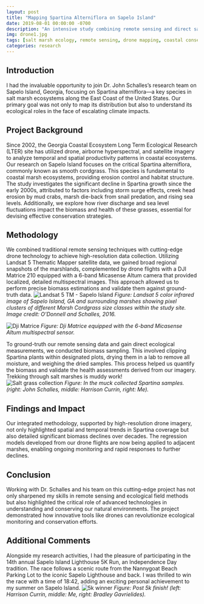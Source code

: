 ```yaml
---
layout: post
title: "Mapping Spartina Alterniflora on Sapelo Island"
date: 2019-08-01 00:00:00 -0700
description: "An intensive study combining remote sensing and direct sampling to map and analyze Spartina alterniflora on Sapelo Island, GA."
img: drone1.jpg
tags: [salt marsh ecology, remote sensing, drone mapping, coastal conservation, in-situ data]
categories: research
---
```


## Introduction
I had the invaluable opportunity to join Dr. John Schalles’s research team on Sapelo Island, Georgia, focusing on Spartina alterniflora—a key species in salt marsh ecosystems along the East Coast of the United States. Our primary goal was not only to map its distribution but also to understand its ecological roles in the face of escalating climate impacts.

## Project Background
Since 2002, the Georgia Coastal Ecosystem Long Term Ecological Research (LTER) site has utilized drone, airborne hyperspectral, and satellite imagery to analyze temporal and spatial productivity patterns in coastal ecosystems. Our research on Sapelo Island focuses on the critical Spartina alterniflora, commonly known as smooth cordgrass. This species is fundamental to coastal marsh ecosystems, providing erosion control and habitat structure. The study investigates the significant decline in Spartina growth since the early 2000s, attributed to factors including storm surge effects, creek head erosion by mud crabs, marsh die-back from snail predation, and rising sea levels. Additionally, we explore how river discharge and sea level fluctuations impact the biomass and health of these grasses, essential for devising effective conservation strategies.

## Methodology
We combined traditional remote sensing techniques with cutting-edge drone technology to achieve high-resolution data collection. Utilizing Landsat 5 Thematic Mapper satellite data, we gained broad regional snapshots of the marshlands, complemented by drone flights with a DJI Matrice 210 equipped with a 6-band Micasense Altum camera that provided localized, detailed multispectral images. This approach allowed us to perform precise biomass estimations and validate them against ground-truth data.
![Landsat 5 TM - Sapelo Island](/mitchtork/assets/img/for_posts/sapelo-satellite.jpg)
*Figure: Landsat 5 color infrared image of Sapelo Island, GA and surrounding marshes showing pixel clusters of different Marsh Cordgrass size classes within the study site. Image credit: O’Donnell and Schalles, 2016.*
 
![Dji Matrice](/mitchtork/assets/img/for_posts/drone2.jpg)
*Figure: Dji Matrice equipped with the 6-band Micasense Altum multispectral sensor.*

To ground-truth our remote sensing data and gain direct ecological measurements, we conducted biomass sampling. This involved clipping Spartina plants within designated plots, drying them in a lab to remove all moisture, and weighing the dried samples. This process helped us quantify the biomass and validate the health assessments derived from our imagery. Trekking through salt marshes is muddy work!  
![Salt grass collection](/mitchtork/assets/img/for_posts/field-collection.jpg)
*Figure: In the muck collected Spartina samples. (right: John Schalles, middle: Harrison Currin, right: Me).*

## Findings and Impact
Our integrated methodology, supported by high-resolution drone imagery, not only highlighted spatial and temporal trends in Spartina coverage but also detailed significant biomass declines over decades. The regression models developed from our drone flights are now being applied to adjacent marshes, enabling ongoing monitoring and rapid responses to further declines.

## Conclusion
Working with Dr. Schalles and his team on this cutting-edge project has not only sharpened my skills in remote sensing and ecological field methods but also highlighted the critical role of advanced technologies in understanding and conserving our natural environments. The project demonstrated how innovative tools like drones can revolutionize ecological monitoring and conservation efforts.

## Additional Comments
Alongside my research activities, I had the pleasure of participating in the 14th annual Sapelo Island Lighthouse 5K Run, an Independence Day tradition. The race follows a scenic route from the Nannygoat Beach Parking Lot to the iconic Sapelo Lighthouse and back. I was thrilled to win the race with a time of 18:42, adding an exciting personal achievement to my summer on Sapelo Island.
![5k winner](/mitchtork/assets/img/for_posts/5k.jpeg)
*Figure: Post 5k finish! (left: Harrison Currin, middle: Me, right: Bradley Gavrielides).*